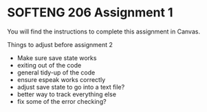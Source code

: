# SOFTENG 206 Assignment 1

You will find the instructions to complete this assignment in Canvas. 

Things to adjust before assignment 2
- Make sure save state works
- exiting out of the code 
- general tidy-up of the code 
- ensure espeak works correctly
- adjust save state to go into a text file?
- better way to track everything else
- fix some of the error checking?
